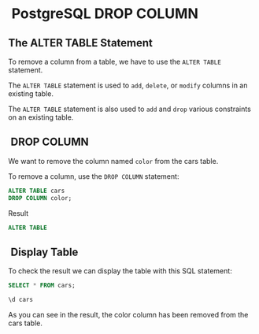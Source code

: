 #  PostgreSQL DROP COLUMN

## The ALTER TABLE Statement

To remove a column from a table, we have to use
the `ALTER TABLE` statement.

The `ALTER TABLE` statement is used to `add`, `delete`,
or `modify` columns in an existing table.

The `ALTER TABLE` statement is also used to `add` and `drop` various constraints on an existing table.

##  DROP COLUMN

We want to remove the column named `color` from the cars table.

To remove a column, use the `DROP COLUMN` statement:

```sql
ALTER TABLE cars
DROP COLUMN color;
```

Result

```sql
ALTER TABLE
```

##  Display Table

To check the result we can display the table with this SQL
statement:

```sql
SELECT * FROM cars;
```

```sh
\d cars
```

As you can see in the result, the color column has been removed
from the cars table.
